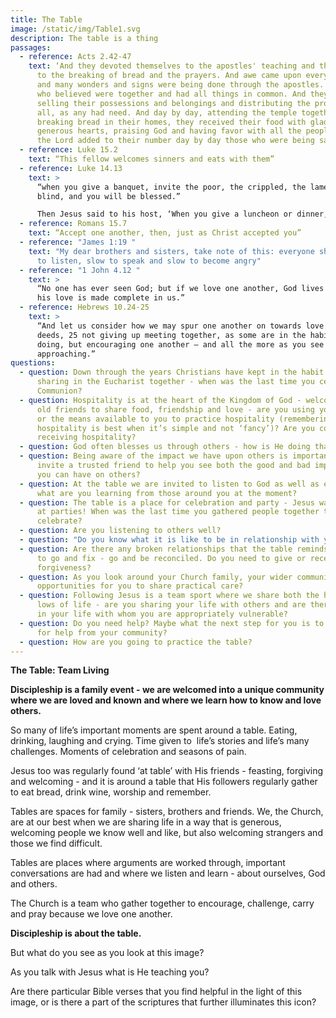 ```yaml
---
title: The Table
image: /static/img/Table1.svg
description: The table is a thing
passages:
  - reference: Acts 2.42-47
    text: ‘And they devoted themselves to the apostles' teaching and the fellowship,
      to the breaking of bread and the prayers. And awe came upon every soul,
      and many wonders and signs were being done through the apostles. And all
      who believed were together and had all things in common. And they were
      selling their possessions and belongings and distributing the proceeds to
      all, as any had need. And day by day, attending the temple together and
      breaking bread in their homes, they received their food with glad and
      generous hearts, praising God and having favor with all the people. And
      the Lord added to their number day by day those who were being saved.’
  - reference: Luke 15.2
    text: “This fellow welcomes sinners and eats with them”
  - reference: Luke 14.13
    text: >
      “when you give a banquet, invite the poor, the crippled, the lame, the
      blind, and you will be blessed.”

      Then Jesus said to his host, ‘When you give a luncheon or dinner, do not invite your friends, your brothers or sisters, your relatives, or your rich neighbours; if you do, they may invite you back and so you will be repaid. But when you give a banquet, invite the poor, the crippled, the lame, the blind, and you will be blessed. Although they cannot repay you, you will be repaid at the resurrection of the righteous.’
  - reference: Romans 15.7
    text: “Accept one another, then, just as Christ accepted you”
  - reference: "James 1:19 "
    text: "My dear brothers and sisters, take note of this: everyone should be quick
      to listen, slow to speak and slow to become angry"
  - reference: "1 John 4.12 "
    text: >
      “No one has ever seen God; but if we love one another, God lives in us and
      his love is made complete in us.”
  - reference: Hebrews 10.24-25
    text: >
      “And let us consider how we may spur one another on towards love and good
      deeds, 25 not giving up meeting together, as some are in the habit of
      doing, but encouraging one another – and all the more as you see the Day
      approaching.”
questions:
  - question: Down through the years Christians have kept in the habit of regularly
      sharing in the Eucharist together - when was the last time you celebrated
      Communion?
  - question: Hospitality is at the heart of the Kingdom of God - welcoming new and
      old friends to share food, friendship and love - are you using your home
      or the means available to you to practice hospitality (remembering that
      hospitality is best when it’s simple and not ‘fancy’)? Are you comfortable
      receiving hospitality?
  - question: God often blesses us through others - how is He doing that at the moment?
  - question: Being aware of the impact we have upon others is important - why not
      invite a trusted friend to help you see both the good and bad impact that
      you can have on others?
  - question: At the table we are invited to listen to God as well as each other -
      what are you learning from those around you at the moment?
  - question: The table is a place for celebration and party - Jesus was often found
      at parties! When was the last time you gathered people together to
      celebrate?
  - question: Are you listening to others well?
  - question: "Do you know what it is like to be in relationship with you? "
  - question: Are there any broken relationships that the table reminds you you need
      to go and fix - go and be reconciled. Do you need to give or receive
      forgiveness?
  - question: As you look around your Church family, your wider community are there
      opportunities for you to share practical care?
  - question: Following Jesus is a team sport where we share both the highs and the
      lows of life - are you sharing your life with others and are there people
      in your life with whom you are appropriately vulnerable?
  - question: Do you need help? Maybe what the next step for you is to go and ask
      for help from your community?
  - question: How are you going to practice the table?
---
```

**The Table: Team Living**

**Discipleship is a family event - we are welcomed into a unique community where we are loved and known and where we learn how to know and love others.** 

So many of life’s important moments are spent around a table. Eating, drinking, laughing and crying. Time given to  life’s stories and life’s many challenges. Moments of celebration and seasons of pain.

Jesus too was regularly found ‘at table’ with His friends - feasting, forgiving and welcoming - and it is around a table that His followers regularly gather to eat bread, drink wine, worship and remember.

Tables are spaces for family - sisters, brothers and friends. We, the Church, are at our best when we are sharing life in a way that is generous, welcoming people we know well and like, but also welcoming strangers and those we find difficult. 

Tables are places where arguments are worked through, important conversations are had and where we listen and learn - about ourselves, God and others. 

The Church is a team who gather together to encourage, challenge, carry and pray because we love one another. 

**Discipleship is about the table.**

But what do you see as you look at this image? 

As you talk with Jesus what is He teaching you?

Are there particular Bible verses that you find helpful in the light of this image, or is there a part of the scriptures that further illuminates this icon?